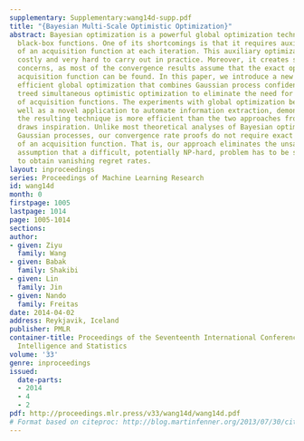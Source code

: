 ```yaml
---
supplementary: Supplementary:wang14d-supp.pdf
title: "{Bayesian Multi-Scale Optimistic Optimization}"
abstract: Bayesian optimization is a powerful global optimization technique for expensive
  black-box functions. One of its shortcomings is that it requires auxiliary optimization
  of an acquisition function at each iteration. This auxiliary optimization can be
  costly and very hard to carry out in practice. Moreover, it creates serious theoretical
  concerns, as most of the convergence results assume that the exact optimum of the
  acquisition function can be found. In this paper, we introduce a new technique for
  efficient global optimization that combines Gaussian process confidence bounds and
  treed simultaneous optimistic optimization to eliminate the need for auxiliary optimization
  of acquisition functions. The experiments with global optimization benchmarks, as
  well as a novel application to automate information extraction, demonstrate that
  the resulting technique is more efficient than the two approaches from which it
  draws inspiration. Unlike most theoretical analyses of Bayesian optimization with
  Gaussian processes, our convergence rate proofs do not require exact optimization
  of an acquisition function. That is, our approach eliminates the unsatisfactory
  assumption that a difficult, potentially NP-hard, problem has to be solved in order
  to obtain vanishing regret rates.
layout: inproceedings
series: Proceedings of Machine Learning Research
id: wang14d
month: 0
firstpage: 1005
lastpage: 1014
page: 1005-1014
sections: 
author:
- given: Ziyu
  family: Wang
- given: Babak
  family: Shakibi
- given: Lin
  family: Jin
- given: Nando
  family: Freitas
date: 2014-04-02
address: Reykjavik, Iceland
publisher: PMLR
container-title: Proceedings of the Seventeenth International Conference on Artificial
  Intelligence and Statistics
volume: '33'
genre: inproceedings
issued:
  date-parts:
  - 2014
  - 4
  - 2
pdf: http://proceedings.mlr.press/v33/wang14d/wang14d.pdf
# Format based on citeproc: http://blog.martinfenner.org/2013/07/30/citeproc-yaml-for-bibliographies/
---
```

